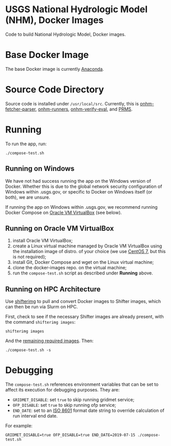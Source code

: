 # USGS National Hydrologic Model (NHM), Docker Images
Code to build National Hydrologic Model, Docker images.

# Base Docker Image
The base Docker image is currently [Anaconda](https://hub.docker.com/r/continuumio/anaconda3).

# Source Code Directory
Source code is installed under `/usr/local/src`. Currently, this is [onhm-fetcher-parser](https://github.com/nhm-usgs/onhm-fetcher-parser), [onhm-runners](https://github.com/nhm-usgs/onhm-runners), [onhm-verify-eval](https://github.com/nhm-usgs/onhm-verify-eval), and [PRMS](https://github.com/nhm-usgs/prms).

# Running

To run the app, run:

```
./compose-test.sh
```

## Running on Windows

We have not had success running the app on the Windows version of Docker. Whether this is due to the global network security configuration of Windows within .usgs.gov, or specific to Docker on Windows itself (or both), we are unsure.

If running the app on Windows within .usgs.gov, we recommend running Docker Compose on [Oracle VM VirtualBox](https://www.virtualbox.org/) (see below).

## Running on Oracle VM VirtualBox

1. install Oracle VM VirtualBox;
2. create a Linux virtual machine managed by Oracle VM VirtualBox using the installation image of distro. of your choice (we use [CentOS 7](https://www.centos.org/), but this is not required);
3. install Git, Docker Compose and wget on the Linux virtual machine;
4. clone the docker-images repo. on the virtual machine;
5. run the `compose-test.sh` script as described under **Running** above.

## Running on HPC Architecture

Use [shifterimg](https://docs.nersc.gov/programming/shifter/how-to-use/) to pull and convert Docker images to Shifter images, which can
then be run via Slurm on HPC.

First, check to see if the necessary Shifter images are already present, with the command `shifterimg images`:

```
shifterimg images
```

And the [remaining required images](https://hub.docker.com/orgs/nhmusgs/repositories). Then:


```
./compose-test.sh -s
```

# Debugging

The `compose-test.sh` references environment variables that can be set to affect its execution for debugging purposes. They are:

* `GRIDMET_DISABLE`: set `true` to skip running gridmet service;
* `OFP_DISABLE`: set `true` to skip running ofp service;
* `END_DATE`: set to an [ISO 8601](https://en.wikipedia.org/wiki/ISO_8601) format date string to override calculation of run interval end date.

For example:

```
GRIDMET_DISABLE=true OFP_DISABLE=true END_DATE=2019-07-15 ./compose-test.sh
```
